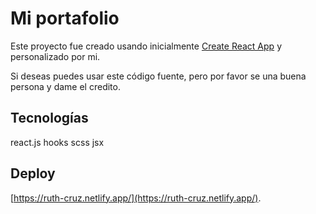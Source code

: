 # Mi portafolio

Este proyecto fue creado usando inicialmente [Create React App](https://github.com/facebook/create-react-app) y personalizado por mi.

Si deseas puedes usar este código fuente, pero por favor se una buena persona y dame el credito.

## Tecnologías

react.js
hooks
scss
jsx

## Deploy

 [https://ruth-cruz.netlify.app/](https://ruth-cruz.netlify.app/).
 
